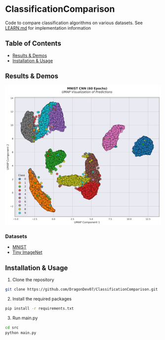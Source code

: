 # ClassificationComparison

Code to compare classification algorithms on various datasets. See [LEARN.md](./LEARN.md) for implementation information

## Table of Contents

- [Results & Demos](#results--demos)
- [Installation & Usage](#installation--usage)

## Results & Demos

<div style="text-align: center;">
    <img src="./out/visualizations/CNN_60epochs_MNIST_umap.png" alt="UMAP Visualization of MNIST Predictions With 60 Epoch CNN Model">
</div>

### Datasets

- [MNIST](https://www.kaggle.com/c/digit-recognizer)
- [Tiny ImageNet](https://huggingface.co/datasets/zh-plus/tiny-imagenet)

## Installation & Usage

1. Clone the repository

```bash
git clone https://github.com/DragonDev07/ClassificationComparison.git
```

2. Install the required packages

```bash
pip install -r requirements.txt
```

3. Run main.py

```bash
cd src
python main.py
```
